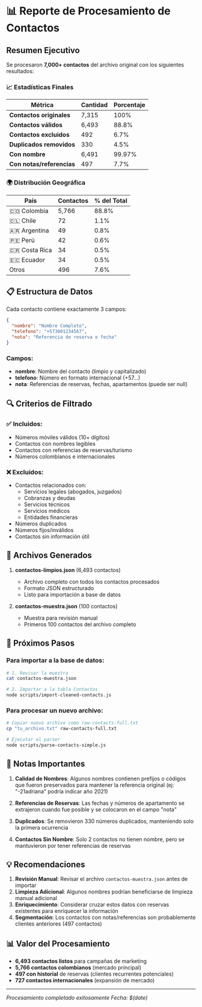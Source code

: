 # 📊 Reporte de Procesamiento de Contactos

## Resumen Ejecutivo

Se procesaron **7,000+ contactos** del archivo original con los siguientes resultados:

### 📈 Estadísticas Finales

| Métrica | Cantidad | Porcentaje |
|---------|----------|------------|
| **Contactos originales** | 7,315 | 100% |
| **Contactos válidos** | 6,493 | 88.8% |
| **Contactos excluidos** | 492 | 6.7% |
| **Duplicados removidos** | 330 | 4.5% |
| **Con nombre** | 6,491 | 99.97% |
| **Con notas/referencias** | 497 | 7.7% |

### 🌍 Distribución Geográfica

| País | Contactos | % del Total |
|------|-----------|-------------|
| 🇨🇴 Colombia | 5,766 | 88.8% |
| 🇨🇱 Chile | 72 | 1.1% |
| 🇦🇷 Argentina | 49 | 0.8% |
| 🇵🇪 Perú | 42 | 0.6% |
| 🇨🇷 Costa Rica | 34 | 0.5% |
| 🇪🇨 Ecuador | 34 | 0.5% |
| Otros | 496 | 7.6% |

## 📋 Estructura de Datos

Cada contacto contiene exactamente 3 campos:

```json
{
  "nombre": "Nombre Completo",
  "telefono": "+573001234567",
  "nota": "Referencia de reserva o fecha"
}
```

### Campos:
- **nombre**: Nombre del contacto (limpio y capitalizado)
- **telefono**: Número en formato internacional (+57...)
- **nota**: Referencias de reservas, fechas, apartamentos (puede ser null)

## 🔍 Criterios de Filtrado

### ✅ Incluidos:
- Números móviles válidos (10+ dígitos)
- Contactos con nombres legibles
- Contactos con referencias de reservas/turismo
- Números colombianos e internacionales

### ❌ Excluidos:
- Contactos relacionados con:
  - Servicios legales (abogados, juzgados)
  - Cobranzas y deudas
  - Servicios técnicos
  - Servicios médicos
  - Entidades financieras
- Números duplicados
- Números fijos/inválidos
- Contactos sin información útil

## 📁 Archivos Generados

1. **contactos-limpios.json** (6,493 contactos)
   - Archivo completo con todos los contactos procesados
   - Formato JSON estructurado
   - Listo para importación a base de datos

2. **contactos-muestra.json** (100 contactos)
   - Muestra para revisión manual
   - Primeros 100 contactos del archivo completo

## 🚀 Próximos Pasos

### Para importar a la base de datos:

```bash
# 1. Revisar la muestra
cat contactos-muestra.json

# 2. Importar a la tabla Contactos
node scripts/import-cleaned-contacts.js
```

### Para procesar un nuevo archivo:

```bash
# Copiar nuevo archivo como raw-contacts-full.txt
cp "tu_archivo.txt" raw-contacts-full.txt

# Ejecutar el parser
node scripts/parse-contacts-simple.js
```

## 📝 Notas Importantes

1. **Calidad de Nombres**: Algunos nombres contienen prefijos o códigos que fueron preservados para mantener la referencia original (ej: "-21adriana" podría indicar año 2021)

2. **Referencias de Reservas**: Las fechas y números de apartamento se extrajeron cuando fue posible y se colocaron en el campo "nota"

3. **Duplicados**: Se removieron 330 números duplicados, manteniendo solo la primera ocurrencia

4. **Contactos Sin Nombre**: Solo 2 contactos no tienen nombre, pero se mantuvieron por tener referencias de reservas

## 💡 Recomendaciones

1. **Revisión Manual**: Revisar el archivo `contactos-muestra.json` antes de importar
2. **Limpieza Adicional**: Algunos nombres podrían beneficiarse de limpieza manual adicional
3. **Enriquecimiento**: Considerar cruzar estos datos con reservas existentes para enriquecer la información
4. **Segmentación**: Los contactos con notas/referencias son probablemente clientes anteriores (497 contactos)

## 📊 Valor del Procesamiento

- **6,493 contactos listos** para campañas de marketing
- **5,766 contactos colombianos** (mercado principal)
- **497 con historial** de reservas (clientes recurrentes potenciales)
- **727 contactos internacionales** (expansión de mercado)

---

*Procesamiento completado exitosamente*
*Fecha: $(date)*
